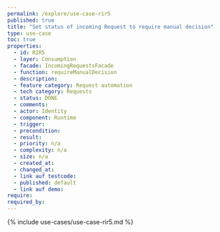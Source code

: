 ```yaml
---
permalink: /explore/use-case-rir5
published: true
title: "Set status of incoming Request to require manual decision"
type: use-case
toc: true
properties:
  - id: RIR5
  - layer: Consumption
  - facade: IncomingRequestsFacade
  - function: requireManualDecision
  - description:
  - feature category: Request automation
  - tech category: Requests
  - status: DONE
  - comments:
  - actor: Identity
  - component: Runtime
  - trigger:
  - precondition:
  - result:
  - priority: n/a
  - complexity: n/a
  - size: n/a
  - created_at:
  - changed_at:
  - link auf testcode:
  - published: default
  - link auf demo:
require:
required_by:
---
```


{% include use-cases/use-case-rir5.md %}
